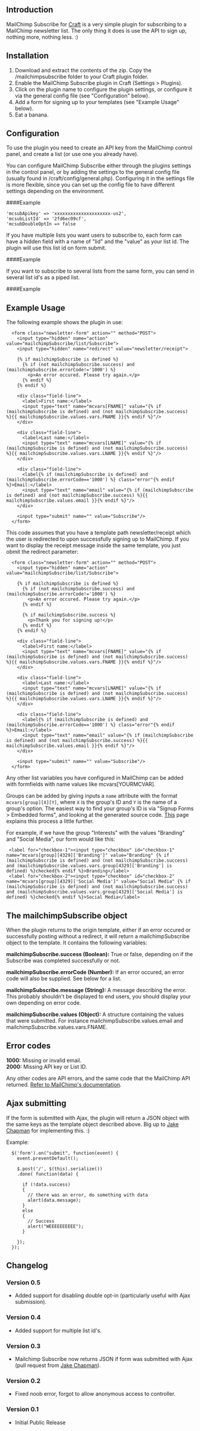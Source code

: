Introduction
---
MailChimp Subscribe for [Craft](http://buildwithcraft.com/) is a very simple plugin for subscribing to a MailChimp newsletter list. 
The only thing it does is use the API to sign up, nothing more, nothing less. :) 


Installation
---
1. Download and extract the contents of the zip. Copy the /mailchimpsubscribe folder to your Craft plugin folder. 
2. Enable the MailChimp Subscribe plugin in Craft (Settings > Plugins).
3. Click on the plugin name to configure the plugin settings, or configure it via the general config file (see "Configuration" below).
4. Add a form for signing up to your templates (see "Example Usage" below). 
5. Eat a banana.


Configuration
---
To use the plugin you need to create an API key from the MailChimp control panel, and create a list (or use one you already have). 

You can configure MailChimp Subscribe either through the plugins settings in the control panel, or 
by adding the settings to the general config file (usually found in /craft/config/general.php). Configuring it in the settings file is more flexible, since you can set up the config file to have different settings depending on the environment.



####Example

    'mcsubApikey' => 'xxxxxxxxxxxxxxxxxxxxx-us2',
    'mcsubListId' => '2fd6ec09cf',
    'mcsubDoubleOptIn => false

If you have multiple lists you want users to subscribe to, each form can have a hidden field with a name of "lid" and the "value" as your list id. The plugin will use this list id on form submit. 

####Example
	<input type="hidden" name="lid" value="2fd6ec09cf">

If you want to subscribe to several lists from the same form, you can send in several list id's as a piped list.

####Example
	<input type="hidden" name="lid" value="2fd6ec09cf|5fe66521c0">


Example Usage
---
The following example shows the plugin in use:

      <form class="newsletter-form" action="" method="POST">
        <input type="hidden" name="action" value="mailchimpSubscribe/list/Subscribe">
        <input type="hidden" name="redirect" value="newsletter/receipt">
        
        {% if mailchimpSubscribe is defined %}
          {% if (not mailchimpSubscribe.success) and (mailchimpSubscribe.errorCode!='1000') %}
            <p>An error occured. Please try again.</p>
          {% endif %}
        {% endif %}
        
        <div class="field-line">
          <label>First name:</label>
          <input type="text" name="mcvars[FNAME]" value="{% if (mailchimpSubscribe is defined) and (not mailchimpSubscribe.success) %}{{ mailchimpSubscribe.values.vars.FNAME }}{% endif %}"/>
        </div>

        <div class="field-line">
          <label>Last name:</label>
          <input type="text" name="mcvars[LNAME]" value="{% if (mailchimpSubscribe is defined) and (not mailchimpSubscribe.success) %}{{ mailchimpSubscribe.values.vars.LNAME }}{% endif %}"/>
        </div>

        <div class="field-line">
          <label{% if (mailchimpSubscribe is defined) and (mailchimpSubscribe.errorCode=='1000') %} class="error"{% endif %}>Email:</label>
          <input type="text" name="email" value="{% if (mailchimpSubscribe is defined) and (not mailchimpSubscribe.success) %}{{ mailchimpSubscribe.values.email }}{% endif %}"/>
        </div>
        
        <input type="submit" name="" value="Subscribe"/>
      </form>

This code assumes that you have a template path newsletter/receipt which the user is redirected to upon 
successfully signing up to MailChimp. If you want to display the receipt message inside the same template, 
you just obmit the redirect parameter: 

      <form class="newsletter-form" action="" method="POST">
        <input type="hidden" name="action" value="mailchimpSubscribe/list/Subscribe">
        
        {% if mailchimpSubscribe is defined %}
          {% if (not mailchimpSubscribe.success) and (mailchimpSubscribe.errorCode!='1000') %}
            <p>An error occured. Please try again.</p>
          {% endif %}
          
          {% if mailchimpSubscribe.success %}
            <p>Thank you for signing up!</p>
          {% endif %}
        {% endif %}
        
        <div class="field-line">
          <label>First name:</label>
          <input type="text" name="mcvars[FNAME]" value="{% if (mailchimpSubscribe is defined) and (not mailchimpSubscribe.success) %}{{ mailchimpSubscribe.values.vars.FNAME }}{% endif %}"/>
        </div>

        <div class="field-line">
          <label>Last name:</label>
          <input type="text" name="mcvars[LNAME]" value="{% if (mailchimpSubscribe is defined) and (not mailchimpSubscribe.success) %}{{ mailchimpSubscribe.values.vars.LNAME }}{% endif %}"/>
        </div>

        <div class="field-line">
          <label{% if (mailchimpSubscribe is defined) and (mailchimpSubscribe.errorCode=='1000') %} class="error"{% endif %}>Email:</label>
          <input type="text" name="email" value="{% if (mailchimpSubscribe is defined) and (not mailchimpSubscribe.success) %}{{ mailchimpSubscribe.values.email }}{% endif %}"/>
        </div>
        
        <input type="submit" name="" value="Subscribe"/>
      </form>

Any other list variables you have configured in MailChimp can be added with formfields with name values like mcvars[YOURMCVAR].

Groups can be added by giving inputs a `name` attribute with the format `mcvars[group][X][Y]`, where `X` is the group's ID and `Y` is the name of a group's option. The easiest way to find your group's ID is via "Signup Forms > Embedded forms", and looking at the generated source code. [This](http://kb.mailchimp.com/lists/signup-forms/manage-groups-in-advanced-forms) page explains this process a little further. 

For example, if we have the group "Interests" with the values "Branding" and "Social Media", our form would like this:

     <label for="checkbox-1"><input type="checkbox" id="checkbox-1" name="mcvars[group][4329]['Branding']" value="Branding" {% if (mailchimpSubscribe is defined) and (not mailchimpSubscribe.success) and (mailchimpSubscribe.values.vars.group[4329]['Branding'] is defined) %}checked{% endif %}>Branding</label>
     <label for="checkbox-2"><input type="checkbox" id="checkbox-2" name="mcvars[group][4329]['Social Media']" value="Social Media" {% if (mailchimpSubscribe is defined) and (not mailchimpSubscribe.success) and (mailchimpSubscribe.values.vars.group[4329]['Social Media'] is defined) %}checked{% endif %}>Social Media</label>

The mailchimpSubscribe object
---
When the plugin returns to the origin template, either if an error occured or successfully posting without a redirect, it will return 
a mailchimpSubscribe object to the template. It contains the following variables:
 
**mailchimpSubscribe.success (Boolean):** True or false, depending on if the Subscribe was completed successfully or not. 

**mailchimpSubscribe.errorCode (Number):** If an error occured, an error code will also be supplied. See below for a list. 

**mailchimpSubscribe.message (String):** A message describing the error. This probably shouldn't be displayed to end users, you should display your own depending on error code. 

**mailchimpSubscribe.values (Object):** A structure containing the values that were submitted. For instance mailchimpSubscribe.values.email and mailchimpSubscribe.values.vars.FNAME.


Error codes
---
**1000:** Missing or invalid email.   
**2000:** Missing API key or List ID. 

Any other codes are API errors, and the same code that the MailChimp API returned. [Refer to MailChimp's documentation](http://apidocs.mailchimp.com/api/1.3/exceptions.field.php).


Ajax submitting
---
If the form is submitted with Ajax, the plugin will return a JSON object with the same keys as the template object described above. Big up to [Jake Chapman](https://github.com/imjakechapman) for implementing this. :)

Example:

      $('form').on("submit", function(event) {
        event.preventDefault();
      
        $.post('/', $(this).serialize())
        .done( function(data) {
      
          if (!data.success)
          {
            // there was an error, do something with data
            alert(data.message);
          }
          else
          {
            // Success
            alert("WEEEEEEEEEE");
          }
      
        });
      });



Changelog
---
### Version 0.5
 - Added support for disabling double opt-in (particularly useful with Ajax submission).

### Version 0.4
 - Added support for multiple list id's.
 
### Version 0.3
 - Mailchimp Subscribe now returns JSON if form was submitted with Ajax (pull request from [Jake Chapman](https://github.com/imjakechapman)). 
 
### Version 0.2
 - Fixed noob error, forgot to allow anonymous access to controller.
 
### Version 0.1
 - Initial Public Release

